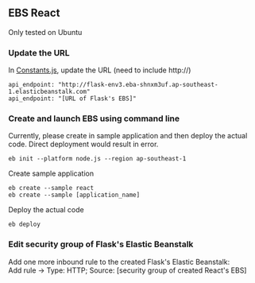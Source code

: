 ## EBS React
Only tested on Ubuntu

### Update the URL
In [Constants.js](../Frontend/src/Utils/Constants.js), update the URL (need to include http://)
```
api_endpoint: "http://flask-env3.eba-shnxm3uf.ap-southeast-1.elasticbeanstalk.com"
api_endpoint: "[URL of Flask's EBS]"
```

### Create and launch EBS using command line
Currently, please create in sample application and then deploy the actual code. Direct deployment would result in error.
```
eb init --platform node.js --region ap-southeast-1
```
Create sample application
```
eb create --sample react
eb create --sample [application_name]
```
Deploy the actual code
```
eb deploy
```

### Edit security group of Flask's Elastic Beanstalk
Add one more inbound rule to the created Flask's Elastic Beanstalk:  
Add rule -> Type: HTTP; Source: [security group of created React's EBS]
